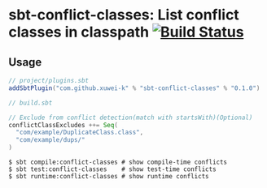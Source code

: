 # sbt-conflict-classes: List conflict classes in classpath  [![Build Status](https://secure.travis-ci.org/xuwei-k/sbt-conflict-classes.png?branch=master)](http://travis-ci.org/xuwei-k/sbt-conflict-classes)


## Usage

```scala
// project/plugins.sbt
addSbtPlugin("com.github.xuwei-k" % "sbt-conflict-classes" % "0.1.0")
```

```scala
// build.sbt

// Exclude from conflict detection(match with startsWith)(Optional)
conflictClassExcludes ++= Seq(
  "com/example/DuplicateClass.class",
  "com/example/dups/"
)
```

```
$ sbt compile:conflict-classes # show compile-time conflicts
$ sbt test:conflict-classes    # show test-time conflicts
$ sbt runtime:conflict-classes # show runtime conflicts
```
